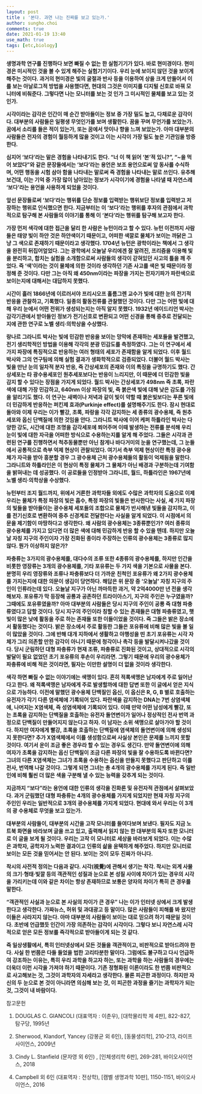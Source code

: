 ```yaml
---
layout: post
title : '본다. 과연 나는 진짜를 보고 있는가.'
author: sungho.choi
comments: true
date: 2021-01-19 13:40
use_math: true
tags: [etc,biology]
---
```


**생명과학 연구를 진행하다 보면 빠질 수 없는 한 실험기기가 있다. 바로 현미경이다. 현미경은 미시적인 것을 볼 수 있게 해주는 실험기기이다. 우리 눈에 보이지 않던 것을 보이게 해주는 것이다. 과거의 현미경은 빛의 굴절과 반사 등을 이용하여 상을 크게 만들어서 이를 보는 아날로그적 방법을 사용했다면, 현대의 그것은 이미지를 디지털 신호로 바꿔 모니터에 비춰준다. 그렇다면 나는 모니터를 보는 것 인가 그 미시적인 물체를 보고 있는 것인가.** 



**시각이라는 감각은 인간이 매 순간 받아들이는 정보 중 가장 밀도 높고, 다채로운 감각이다. 대부분의 사람들은 일평생 무엇인가를 보며 생활한다. 꿈을 꾸며 무언가를 보았는가. 꿈에서 소리를 들은 적이 있는가, 또는 꿈에서 맛이나 향을 느껴 보았는가. 아마 대부분의 사람들은 전자의 경험이 월등하게 많을 것이고 이는 시각이 가장 밀도 높은 기관임을 방증한다.**



**심지어 ‘보다’라는 말은 경험을 나타내기도 한다. “너 이 책 읽어 ‘본’적 있니?”, “~을 먹어 보았다”와 같은 문장들에서는 ‘보다’라는 용언은 보조 용언으로써 앞 동사를 수식하며, 어떤 행동을 시험 삼아 함을 나타내는 말로써 즉 경험을 나타내는 말로 쓰인다. 유추해 보건대, 이는 기억 중 가장 많이 남아있는 정보가 시각이기에 경험을 나타낼 때 자연스레 ‘보다’라는 용언을 사용하게 되었을 것이다.**



**앞선 문장들로써 ‘보다’라는 행위를 단순 정보를 입력받는 행위보단 정보를 입력받고 저장하는 행위로 인식했으면 한다. 지금부터는 이 ‘보다’라는 행위를 후자의 관점에서 과학적으로 탐구해 본 사람들의 이야기를 통해 이 ‘본다’라는 행위를 탐구해 보고자 한다.**



**가장 먼저 색각에 대한 접근을 달리 한 사람은 뉴턴이라고 할 수 있다. 뉴턴 이전까지 사람들은 태양 빛이 하얀 것은 하얀색이기 때문이고, 어떠한 색깔로 물체가 보이는 까닭은 그냥 그 색으로 존재하기 때문이라고 생각했다. 1704년 뉴턴은 광학이라는 책에서 그 생각을 완전히 뒤집어엎었다. 그는 광학에서 오늘날 우리에겐 잘 알려진, 프리즘을 이용해 빛을 분리하고, 합치는 실험을 소개함으로써 사람들의 생각이 갇혀있던 사고의 틀을 깨 주었다. 즉 ‘색’이라는 것이 물체에 의한 것이라 생각하던 기존 사고를 색은 빛 때문이라 정정해 준 것이다. 다만 그는 아직 왜 450nm이라는 파장을 가지는 전자기파가 파란색으로 보이는지에 대해서는 대답하지 못했다.** 



**시간이 흘러 1866년에 이르러서야 프리시오프 홀름그렌 교수가 빛에 대한 눈의 전기적 반응을 관찰하고, 기록했다. 일종의 활동전류를 관찰했던 것이다. 다만 그는 어떤 빛에 대해 우리 눈에서 어떤 전위가 생성되는지는 아직 알지 못했다. 1932년 에이드리언 박사는 감각기관에서 받아들인 정보가 전기신호로 변환되고 어떤 신경을 통해 중추로 전달되는지에 관한 연구로 노벨 생리·의학상을 수상했다.** 



**랑나르 그라니트 박사는 빛에 민감한 반응을 보이는 망막에 존재하는 세포들을 발견했고, 전기 생리학적인 방법을 이용해 각각의 분광 민감도를 측정하였다. 그는 이 연구에서 세 가지 파장에 특징적으로 반응하는 여러 형태의 세포가 존재함을 알게 되었다. 이후 월드 박사와 그의 연구팀에 의해 실험 결과가 생화학적으로 검증되었다. 더불어 월드 박사는 빛을 만난 눈의 일차적 분자 반응, 즉 간상세포의 존재와 이의 특징을 규명하기도 했다. 간상세포는 타 광수용세포인 원추세포보다는 반응이 느리지만, 이 때문에 더 민감한 빛을 감지 할 수 있다는 장점을 가지게 되었다. 월드 박사는 간상세포가 498nm 즉 초록, 파란색에 대해 가장 민감하고, 640nm 이상 파장의 빛, 즉 붉은색 빛에 대해 낮은 감도를 가짐을 알리기도 했다. 이 연구는 새벽이나 저녁과 같이 빛이 약할 때 붉은빛보다는 푸른 빛에 더 민감하게 반응하는 퍼킨제 효과(Purkinje effect)를 설명해주기도 한다. 잠시 현대로 돌아와 이제 우리는 이가 빨강, 초록, 파랑을 각각 감지하는 세 종류의 광수용체, 즉 원추세포와 옵신 단백질에 의한 것임을 안다. 그라니트 박사에 이어 케퍼 하틀라인 박사는 다양한 강도, 시간에 대한 조명을 감각세포에 쬐어주며 이때 발생하는 전류를 분석해 우리 눈이 빛에 대한 자극을 어떠한 방식으로 수용하는지를 알게 해 주었다. 그들은 시각과 관련된 연구를 진행하면서 척추동물뿐만 아닌 참게나 바다거미의 눈을 연구했는데, 그 눈들에서 공통적으로 측부 억제 현상이 관찰되었다. 여기서 측부 억제 현상이란 특정 광수용체가 자극을 받아 흥분할 경우 그 광수용체 근처 광수용체들의 활동이 억제됨을 말한다. 그라니트와 하틀라인은 이 현상이 특정 물체가 그 물체가 아닌 배경과 구분하는데 기여함을 밝혀내는 데 성공했다. 이 공로들을 인정받아 그라니트, 월드, 하틀라인은 1967년에 노벨 생리·의학상을 수상했다.**



**뉴턴부터 조지 월드까지, 위에서 거론한 과학자들 외에도 수많은 과학자의 도움으로 이제 우리는 물체가 특정 파장의 빛은 흡수, 특정 파장의 빛들은 반사한다는 사실, 세 가지 파장의 빛들을 받아들이는 광수용체 세포들의 조합으로 물체가 반사해낸 빛들을 감지하고, 이를 전기신호로 변환하여 중추 신경계로 전달한다는 사실을 알게 되었다. 이 시점에서 의문을 제기함이 마땅하다고 생각한다. 왜 사람의 광수용체는 3종류뿐인가? 여러 종류의 광수용체를 가지고 있다면 더 많은 색에 대해 민감하게 반응 할 수 있을 텐데. 하지만 오늘날 자칭 지구의 주인이자 가장 진화된 종이라 주장하는 인류의 광수용체는 3종류로 많지 않다. 뭔가 이상하지 않은가?**



**파충류는 3가지의 광수용체를, 대다수의 조류 또한 4종류의 광수용체를, 하지만 인간을 비롯한 영장류는 3개의 광수용체를, 기타 포유류는 두 가지 색을 기본으로 사물을 본다. 분명히 우리 영장류와 조류나 파충류보다 더 가까운 친척인 포유류가 왜 2가지 광수용체를 가지는지에 대한 의문이 생김이 당연하다. 해답은 위 문장 중 ‘오늘날’ 자칭 지구의 주인이 인류라는데 있다. 오늘날 지구가 아닌 까마득한 과거, 약 2억4000만 년 전을 생각해보자. 포유류가 막 등장해 공룡과 공존하던 트라이아스기, 지구의 주인은 누구였을까? 그때에도 포유류였을까? 아마 대부분의 사람들은 당시 지구의 주인이 공룡 즉 대형 파충류였다고 답할 것이다. 당시 지구의 주인이라 칭할 수 있는 존재들은 대형 파충류였고, 햇빛이 많은 낮에 활동을 주로 하는 존재들 또한 이들이었을 것이다. 즉 그들은 밝은 장소에서 활동했다는 것이다. 밝은 장소에서 주로 활동한 그들은 포유류에 비해 많은 빛을 볼 일이 많았을 것이다. 그에 반해 대개 지하에서 생활하고 야행성을 띤 초기 포유류는 시각 자체가 그리 의존할 만한 감각이 아니기 때문에 청각이나 촉각 등을 발달시켜나갔을 것이다. 당시 군림하던 대형 파충류가 현재 조류, 파충류로 진화된 것이고, 상대적으로 시각의 발달이 필요 없었던 초기 포유류의 후손이 우리라면. 그렇기 때문에 우리의 광수용체가 파충류에 비해 적은 것이라면, 필자는 이만한 설명이 더 없을 것이라 생각한다.**



**색각 하면 빠질 수 없는 이야기에는 색맹이 있다. 흔히 적록색맹은 남자에게 주로 일어난다고 한다. 왜 적록색맹은 남자에게 주로 발생할까에 대한 답변 또한 이 글에서 얻은 지식으로 가능하다. 이전에 말했던 광수용체 단백질인 옵신, 이 옵신은 R, G, B 별로 호출하는 유전자가 각기 다른 염색체에 기록되어 있다. 파란색을 감지하는 DNA는 7번 상염색체에, 나머지는 X염색체, 즉 성염색체에 기록되어 있다. 이때 만약 어떤 남성에게 빨강, 또는 초록을 감지하는 단백질을 호출하는 유전자 돌연변이가 일어나 정상적인 전사 번역 과정으로 단백질이 만들어지지 않는다고 하자. 이 남자는 소위 색맹으로 살아가야 할 것이다. 하지만 여자에게 빨강, 초록을 호출하는 단백질에 염색체의 돌연변이에 의해 생성되지 못한다면? 추가 X염색체에서 이를 생성함으로써 사실상 본인은 문제를 느끼지 못할 것이다. 여기서 운이 조금 좋은 경우라 할 수 있는 경우도 생긴다. 만약 돌연변이에 의해 여자가 초록을 감지하는 옵신 단백질이 조금 다른 파장의 빛을 잘 수용하도록 바뀐다면? 그녀의 다른 X염색체는 그녀가 초록을 수용하는 옵신을 만들지 못했다고 판단하고 이를 전사, 번역해 나갈 것이다. 그렇게 되면 그녀는 총 4개의 광수용체를 가지게 된다. 즉 일반인에 비해 훨씬 더 많은 색을 구분해 낼 수 있는 능력을 갖추게 되는 것이다.**



**지금까지 “보다”라는 용언에 대한 인류의 생각을 진화론 및 유전자적 관점에서 살펴보았다. 과거 군림했던 대형 파충류는 4개의 광수용체를 가지게 되었지만 현재 자칭 지구의 주인인 우리는 일반적으로 3개의 광수용체를 가지게 되었다. 현대에 와서 우리는 이 3개의 광 수용체로 무엇을 보고 있는가.** 



**대부분의 사람들이, 대부분의 시간을 고작 모니터를 들여다보며 보낸다. 필자도 지금 노트북 화면을 바라보며 글을 쓰고 있고, 출력해서 읽지 않는 한 대부분의 독자 또한 모니터로 이 글을 보게 될 것이다. 우리는 고작 이 모니터로 세상을 바라보게 되었다. 이는 수많은 과학자, 공학자가 노력한 결과이고 인류의 삶을 윤택하게 해주었다. 하지만 모니터로 보이는 모든 것을 믿어서는 안 된다. 보이는 것이 모두 진짜가 아니다.**



**착시의 사전적 정의는 다음과 같다. 시각(視覺)에 관해서 생기는 착각. 착시는 외계 사물의 크기·형태·빛깔 등의 객관적인 성질과 눈으로 본 성질 사이에 차이가 있는 경우의 시각을 가리키는데 이와 같은 차이는 항상 존재하므로 보통은 양자의 차이가 특히 큰 경우를 말한다.**



**“객관적인 사실과 눈으로 본 사실의 차이가 큰 경우” 나는 이가 인터넷 상에서 크게 발생한다고 생각한다. 가짜뉴스, 허위 및 과대광고 등 말이다. 많은 사람들이 피해를 봐 왔지만 이들은 사라지지 않는다. 아마 대부분의 사람들이 보이는 대로 믿으려 하기 때문일 것이다. 초반에 언급했듯 인간이 가장 의존하는 감각이 시각이다. 그렇다 보니 자연스레 시각적으로 얻은 모든 정보를 즉각적으로 받아들이게 되는 것 같다.** 



**즉 일상생활에서, 특히 인터넷상에서 모든 것들을 객관적이고, 비판적으로 받아드려야 한다. 사실 한 번쯤은 다들 들었을 법한 고리타분한 말이다. 그럼에도 불구하고 다시 언급하여 강조하는 이유는, 특히 우리 과학을 하고자 하는, 또는 과학을 하는 사람들의 경우에는 더욱더 이런 시각을 가져야 하기 때문이다. 기존 정형화된 이론이라도 한 번쯤 비판적으로 사고해보는 것, 그것이 과학자의 자세라고 생각한다. 물론 피곤한 과정이다. 하지만 자신의 두 눈으로 본 것이 아니라면 의심해 보는 것, 이 피곤한 과정을 즐기는 과학자가 되는 것, 그것이 내 바람이다.** 







참고문헌

1. DOUGLAS C. GIANCOLI (대표역자 : 이춘우), 
 [대학물리학 제 4판], 822-827, 탐구당, 1995년

2. Sherwood, Klandorf, Yancey (강봉균 외 6인), [동물생리학], 210-213, 라이프사이언스, 2009년

3. Cindy L. Stanfield (문자영 외 6인) , [인체생리학 6판], 269-281, 바이오사이언스, 2018

4. Campbell 외 6인 (대표역자 : 전상학), [캠벨 생명과학 10판], 1150-1151, 바이오사이언스, 2016
